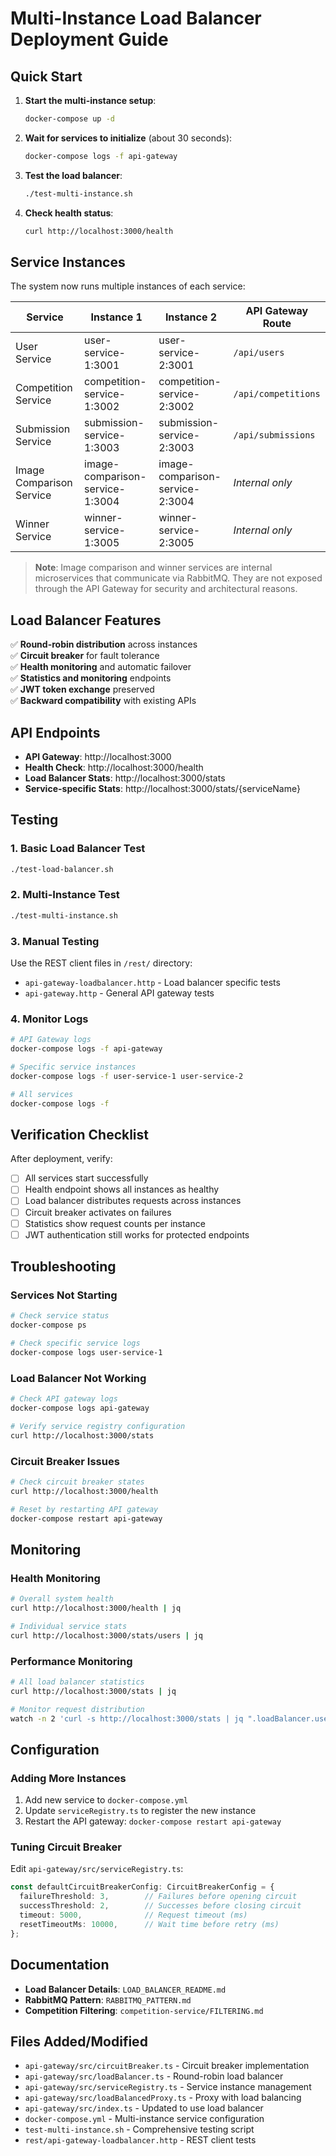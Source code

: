 # Multi-Instance Load Balancer Deployment Guide

## Quick Start

1. **Start the multi-instance setup**:
   ```bash
   docker-compose up -d
   ```

2. **Wait for services to initialize** (about 30 seconds):
   ```bash
   docker-compose logs -f api-gateway
   ```

3. **Test the load balancer**:
   ```bash
   ./test-multi-instance.sh
   ```

4. **Check health status**:
   ```bash
   curl http://localhost:3000/health
   ```

## Service Instances

The system now runs multiple instances of each service:

| Service | Instance 1 | Instance 2 | API Gateway Route |
|---------|------------|------------|-------------------|
| User Service | user-service-1:3001 | user-service-2:3001 | `/api/users` |
| Competition Service | competition-service-1:3002 | competition-service-2:3002 | `/api/competitions` |
| Submission Service | submission-service-1:3003 | submission-service-2:3003 | `/api/submissions` |
| Image Comparison Service | image-comparison-service-1:3004 | image-comparison-service-2:3004 | *Internal only* |
| Winner Service | winner-service-1:3005 | winner-service-2:3005 | *Internal only* |

> **Note**: Image comparison and winner services are internal microservices that communicate via RabbitMQ. They are not exposed through the API Gateway for security and architectural reasons.

## Load Balancer Features

✅ **Round-robin distribution** across instances  
✅ **Circuit breaker** for fault tolerance  
✅ **Health monitoring** and automatic failover  
✅ **Statistics and monitoring** endpoints  
✅ **JWT token exchange** preserved  
✅ **Backward compatibility** with existing APIs  

## API Endpoints

- **API Gateway**: http://localhost:3000
- **Health Check**: http://localhost:3000/health
- **Load Balancer Stats**: http://localhost:3000/stats
- **Service-specific Stats**: http://localhost:3000/stats/{serviceName}

## Testing

### 1. Basic Load Balancer Test
```bash
./test-load-balancer.sh
```

### 2. Multi-Instance Test
```bash
./test-multi-instance.sh
```

### 3. Manual Testing
Use the REST client files in `/rest/` directory:
- `api-gateway-loadbalancer.http` - Load balancer specific tests
- `api-gateway.http` - General API gateway tests

### 4. Monitor Logs
```bash
# API Gateway logs
docker-compose logs -f api-gateway

# Specific service instances
docker-compose logs -f user-service-1 user-service-2

# All services
docker-compose logs -f
```

## Verification Checklist

After deployment, verify:

- [ ] All services start successfully
- [ ] Health endpoint shows all instances as healthy
- [ ] Load balancer distributes requests across instances
- [ ] Circuit breaker activates on failures
- [ ] Statistics show request counts per instance
- [ ] JWT authentication still works for protected endpoints

## Troubleshooting

### Services Not Starting
```bash
# Check service status
docker-compose ps

# Check specific service logs
docker-compose logs user-service-1
```

### Load Balancer Not Working
```bash
# Check API gateway logs
docker-compose logs api-gateway

# Verify service registry configuration
curl http://localhost:3000/stats
```

### Circuit Breaker Issues
```bash
# Check circuit breaker states
curl http://localhost:3000/health

# Reset by restarting API gateway
docker-compose restart api-gateway
```

## Monitoring

### Health Monitoring
```bash
# Overall system health
curl http://localhost:3000/health | jq

# Individual service stats
curl http://localhost:3000/stats/users | jq
```

### Performance Monitoring
```bash
# All load balancer statistics
curl http://localhost:3000/stats | jq

# Monitor request distribution
watch -n 2 'curl -s http://localhost:3000/stats | jq ".loadBalancer.users"'
```

## Configuration

### Adding More Instances
1. Add new service to `docker-compose.yml`
2. Update `serviceRegistry.ts` to register the new instance
3. Restart the API gateway: `docker-compose restart api-gateway`

### Tuning Circuit Breaker
Edit `api-gateway/src/serviceRegistry.ts`:
```typescript
const defaultCircuitBreakerConfig: CircuitBreakerConfig = {
  failureThreshold: 3,        // Failures before opening circuit
  successThreshold: 2,        // Successes before closing circuit
  timeout: 5000,              // Request timeout (ms)
  resetTimeoutMs: 10000,      // Wait time before retry (ms)
};
```

## Documentation

- **Load Balancer Details**: `LOAD_BALANCER_README.md`
- **RabbitMQ Pattern**: `RABBITMQ_PATTERN.md`
- **Competition Filtering**: `competition-service/FILTERING.md`

## Files Added/Modified

- `api-gateway/src/circuitBreaker.ts` - Circuit breaker implementation
- `api-gateway/src/loadBalancer.ts` - Round-robin load balancer
- `api-gateway/src/serviceRegistry.ts` - Service instance management
- `api-gateway/src/loadBalancedProxy.ts` - Proxy with load balancing
- `api-gateway/src/index.ts` - Updated to use load balancer
- `docker-compose.yml` - Multi-instance service configuration
- `test-multi-instance.sh` - Comprehensive testing script
- `rest/api-gateway-loadbalancer.http` - REST client tests

